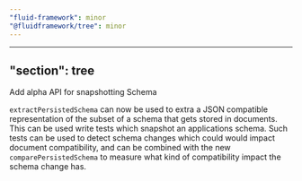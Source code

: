 ```yaml
---
"fluid-framework": minor
"@fluidframework/tree": minor
---
```

---
"section": tree
---

Add alpha API for snapshotting Schema

`extractPersistedSchema` can now be used to extra a JSON compatible representation of the subset of a schema that gets stored in documents.
This can be used write tests which snapshot an applications schema.
Such tests can be used to detect schema changes which could would impact document compatibility,
and can be combined with the new `comparePersistedSchema` to measure what kind of compatibility impact the schema change has.
